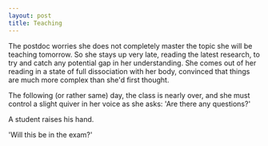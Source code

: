 ```yaml
---
layout: post
title: Teaching
---
```


The postdoc worries she does not completely master the topic she will be teaching tomorrow. So she stays up very late, reading the latest research, to try and catch any potential gap in her understanding. She comes out of her reading in a state of full dissociation with her body, convinced that things are much more complex than she'd first thought.

The following (or rather same) day, the class is nearly over, and she must control a slight quiver in her voice as she asks: 'Are there any questions?' 

A student raises his hand.

'Will this be in the exam?'
